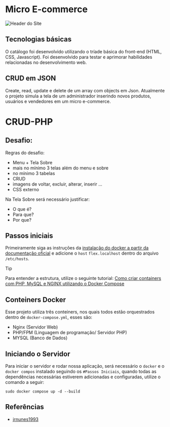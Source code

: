 # Micro E-commerce
![Header do Site](images/fotosite.png)

## Tecnologias básicas
O catálogo foi desenvolvido utilizando o tríade básica do front-end (HTML, CSS, Javascript). Foi desenvolvido para testar e aprimorar habilidades relacionadas no desenvolvimento web.

## CRUD em JSON
Create, read, update e delete de um array com objects em Json. Atualmente o projeto simula a tela de um administrador inserindo novos produtos, usuários e vendedores em um micro e-commerce.

# CRUD-PHP
## Desafio: 
Regras do desafio:
  - Menu + Tela Sobre
  - mais no mínimo 3 telas além do menu e sobre
  - no mínimo 3 tabelas
  - CRUD
  - imagens de voltar, excluir, alterar, inserir ...
  - CSS externo

Na Tela Sobre será necessário justificar: 
  - O que é?
  - Para que?
  - Por que?

## Passos iniciais
Primeiramente siga as instruções da [instalação do docker a partir da documentação oficial](https://docs.docker.com/engine/install/) e adicione o `host` `flex.localhost` dentro do arquivo `/etc/hosts`.

> [!TIP]
> Para entender a estrutura, utilize o seguinte tutorial: [Como criar containers com PHP, MySQL e NGINX utilizando o Docker Compose](https://dev.to/jrnunes1993/como-criar-containers-com-php-mysql-e-nginx-utilizando-o-docker-compose-964)

## Conteiners Docker
Esse projeto utiliza três conteiners, nos quais todos estão orquestrados dentro de `docker-compose.yml`, esses são:
  - Nginx (Servidor Web)
  - PHP/FPM (Linguagem de programação/ Servidor PHP)
  - MYSQL (Banco de Dados)


## Iniciando o Servidor
Para iniciar o servidor e rodar nossa aplicação, será necessário o `docker` e o `docker compos` instalado seguindo os `#Passos Iniciais`, quando todas as dependências necessárias estiverem adicionadas e configuradas, utilize o comando a seguir: 
```
sudo docker compose up -d --build
```

## Referências
- [jrnunes1993](https://dev.to/jrnunes1993/como-criar-containers-com-php-mysql-e-nginx-utilizando-o-docker-compose-964)
